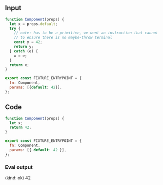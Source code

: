 
## Input

```javascript
function Component(props) {
  let x = props.default;
  try {
    // note: has to be a primitive, we want an instruction that cannot throw
    // to ensure there is no maybe-throw terminal
    const y = 42;
    return y;
  } catch (e) {
    x = e;
  }
  return x;
}

export const FIXTURE_ENTRYPOINT = {
  fn: Component,
  params: [{default: 42}],
};

```

## Code

```javascript
function Component(props) {
  let x;
  return 42;
}

export const FIXTURE_ENTRYPOINT = {
  fn: Component,
  params: [{ default: 42 }],
};

```
      
### Eval output
(kind: ok) 42